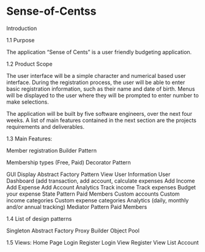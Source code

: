 # Sense-of-Centss
Introduction

1.1 Purpose

The application “Sense of Cents” is a user friendly budgeting application.

1.2 Product Scope

The user interface will be a simple character and numerical based user interface. During the registration process, the user will be able to enter basic registration information, such as their name and date of birth. Menus will be displayed to the user where they will be prompted to enter number to make selections. 

The application will be built by five software engineers, over the next four weeks. A list of main features contained in the next section are the projects requirements and deliverables.


1.3 Main Features:

Member registration 
Builder Pattern 

Membership types (Free, Paid) 
Decorator Pattern 

GUI Display 
Abstract Factory Pattern 
View User Information 
User Dashboard (add transaction, add account, calculate expenses
Add Income 
Add Expense 
Add Account 
Analytics 
Track income 
Track expenses 
Budget your expense 
State Pattern
Paid Members 
Custom accounts
Custom income categories
Custom expense categories
Analytics (daily, monthly and/or annual tracking) 
Mediator Pattern
Paid Members



1.4 List of design patterns

Singleton
Abstract Factory
Proxy 
Builder 
Object Pool


1.5 Views: 
Home Page
Login
Register
Login View
Register View
List Account

